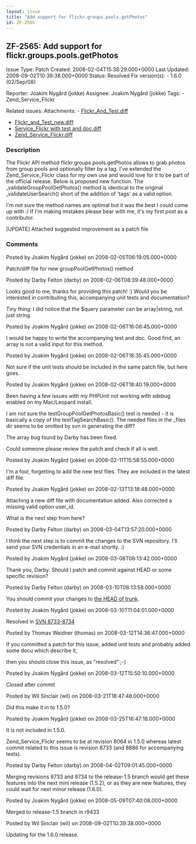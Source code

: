 ```yaml
---
layout: issue
title: "Add support for flickr.groups.pools.getPhotos"
id: ZF-2565
---
```


ZF-2565: Add support for flickr.groups.pools.getPhotos
------------------------------------------------------

 Issue Type: Patch Created: 2008-02-04T15:38:29.000+0000 Last Updated: 2008-09-02T10:39:38.000+0000 Status: Resolved Fix version(s): - 1.6.0 (02/Sep/08)
 
 Reporter:  Joakim Nygård (jokke)  Assignee:  Joakim Nygård (jokke)  Tags: - Zend\_Service\_Flickr
 
 Related issues: 
 Attachments: - [Flickr\_And\_Test.diff](/issues/secure/attachment/11128/Flickr_And_Test.diff)
- [Flickr\_and\_Test\_new.diff](/issues/secure/attachment/11139/Flickr_and_Test_new.diff)
- [Service\_Flickr with test and doc.diff](/issues/secure/attachment/11143/Service_Flickr+with+test+and+doc.diff)
- [Zend\_Service\_Flickr.diff](/issues/secure/attachment/11125/Zend_Service_Flickr.diff)
 
### Description

The Flickr API method flickr.groups.pools.getPhotos allows to grab photos from group pools and optionally filter by a tag. I've extended the Zend\_Service\_Flickr class for my own use and would love for it to be part of the official release. Below is proposed new function. The \_validateGroupPoolGetPhotos() method is identical to the original \_validateUserSearch() short of the addition of 'tags' as a valid option.

I'm not sure the method names are optimal but it was the best I could come up with :/ If I'm making mistakes please bear with me, it's my first post as a contributor.

[UPDATE] Attached suggested improvement as a patch file

 

 

### Comments

Posted by Joakim Nygård (jokke) on 2008-02-05T06:19:05.000+0000

Patch/diff file for new groupPoolGetPhotos() method

 

 

Posted by Darby Felton (darby) on 2008-02-06T08:39:48.000+0000

Looks good to me, thanks for providing this patch! :) Would you be interested in contributing this, accompanying unit tests and documentation?

Tiny thing: I did notice that the $query parameter can be array|string, not just string.

 

 

Posted by Joakim Nygård (jokke) on 2008-02-06T16:06:45.000+0000

I would be happy to write the accompanying test and doc. Good find, an array is not a valid input for this method.

 

 

Posted by Joakim Nygård (jokke) on 2008-02-06T18:35:45.000+0000

Not sure if the unit tests should be included in the same patch file, but here goes.

 

 

Posted by Joakim Nygård (jokke) on 2008-02-06T18:40:19.000+0000

Been having a few issues with my PHPUnit not working with xdebug enabled on my Mac/Leopard install.

I am not sure the testGroupPoolGetPhotosBasic() test is needed - it is basically a copy of the testTagSearchBasic(). The needed files in the \_files dir seems to be omitted by svn in generating the diff?

The array bug found by Darby has been fixed.

Could someone please review the patch and check if all is well.

 

 

Posted by Joakim Nygård (jokke) on 2008-02-11T15:58:55.000+0000

I'm a fool, forgetting to add the new test files. They are included in the latest diff file.

 

 

Posted by Joakim Nygård (jokke) on 2008-02-13T13:18:48.000+0000

Attaching a new diff file with documentation added. Also corrected a missing valid option user\_id.

What is the next step from here?

 

 

Posted by Darby Felton (darby) on 2008-03-04T13:57:20.000+0000

I think the next step is to commit the changes to the SVN repository. I'll send your SVN credentials in an e-mail shortly. :)

 

 

Posted by Joakim Nygård (jokke) on 2008-03-08T08:13:42.000+0000

Thank you, Darby. Should I patch and commit against HEAD or some specific revision?

 

 

Posted by Darby Felton (darby) on 2008-03-10T08:13:58.000+0000

You should commit your changes to [the HEAD of trunk](http://framework.zend.com/svn/framework/trunk).

 

 

Posted by Joakim Nygård (jokke) on 2008-03-10T11:04:01.000+0000

Resolved in [SVN 8733-8734](http://framework.zend.com/fisheye/changelog/Zend_Framework/?cs=8734)

 

 

Posted by Thomas Weidner (thomas) on 2008-03-12T14:36:47.000+0000

If you committed a patch for this issue, added unit tests and probably added some docu which describe it,

then you should close this issue, as "resolved" ;-)

 

 

Posted by Joakim Nygård (jokke) on 2008-03-12T15:50:10.000+0000

Closed after commit

 

 

Posted by Wil Sinclair (wil) on 2008-03-21T18:47:48.000+0000

Did this make it in to 1.5.0?

 

 

Posted by Joakim Nygård (jokke) on 2008-03-25T16:47:18.000+0000

It is not included in 1.5.0.

Zend\_Service\_Flickr seems to be at revision 8064 in 1.5.0 whereas latest commit related to this issue is revision 8733 (and 8886 for accompanying tests).

 

 

Posted by Darby Felton (darby) on 2008-04-02T09:01:45.000+0000

Merging revisions 8733 and 8734 to the release-1.5 branch would get these features into the next mini release (1.5.2), or as they are new features, they could wait for next minor release (1.6.0).

 

 

Posted by Joakim Nygård (jokke) on 2008-05-09T07:40:08.000+0000

Merged to release-1.5 branch in r9433

 

 

Posted by Wil Sinclair (wil) on 2008-09-02T10:39:38.000+0000

Updating for the 1.6.0 release.

 

 